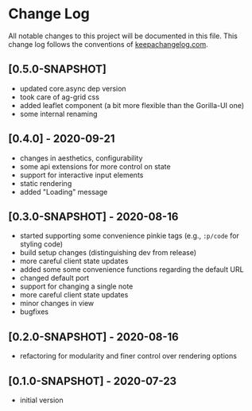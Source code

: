 # Change Log
All notable changes to this project will be documented in this file. This change log follows the conventions of [keepachangelog.com](http://keepachangelog.com/).

## [0.5.0-SNAPSHOT]
- updated core.async dep version
- took care of ag-grid css
- added leaflet component (a bit more flexible than the Gorilla-UI one)
- some internal renaming

## [0.4.0] - 2020-09-21
- changes in aesthetics, configurability
- some api extensions for more control on state
- support for interactive input elements
- static rendering
- added "Loading" message

## [0.3.0-SNAPSHOT] - 2020-08-16
- started supporting some convenience pinkie tags (e.g., `:p/code` for styling code)
- build setup changes (distinguishing dev from release)
- more careful client state updates
- added some some convenience functions regarding the default URL
- changed default port
- support for changing a single note
- more careful client state updates 
- minor changes in view
- bugfixes

## [0.2.0-SNAPSHOT] - 2020-08-16
- refactoring for modularity and finer control over rendering options

## [0.1.0-SNAPSHOT] - 2020-07-23
- initial version
